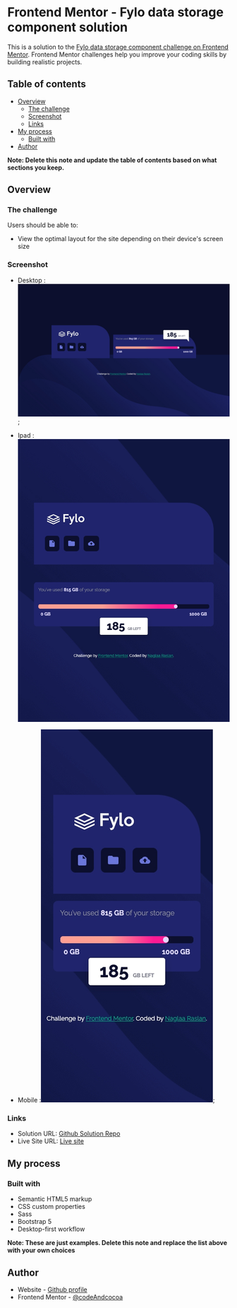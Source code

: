 # Frontend Mentor - Fylo data storage component solution

This is a solution to the [Fylo data storage component challenge on Frontend Mentor](https://www.frontendmentor.io/challenges/fylo-data-storage-component-1dZPRbV5n). Frontend Mentor challenges help you improve your coding skills by building realistic projects. 

## Table of contents

- [Overview](#overview)
  - [The challenge](#the-challenge)
  - [Screenshot](#screenshot)
  - [Links](#links)
- [My process](#my-process)
  - [Built with](#built-with)
- [Author](#author)


**Note: Delete this note and update the table of contents based on what sections you keep.**

## Overview

### The challenge

Users should be able to:

- View the optimal layout for the site depending on their device's screen size



### Screenshot

- Desktop :![Desktop](./images/desktop-scrn-version.jpeg) ;

- Ipad :![Ipad](./images/ipad-scrn-version.jpeg)



- Mobile :![Mobile](./images/mobile-scrn-version.jpeg);

### Links

- Solution URL: [Github Solution Repo](https://github.com/codeAndcocoa/-Fylo-data-storage-component.git)
- Live Site URL: [Live site](https://codeandcocoa.github.io/-Fylo-data-storage-component/)

## My process

### Built with

- Semantic HTML5 markup
- CSS custom properties
- Sass
- Bootstrap 5
- Desktop-first workflow


**Note: These are just examples. Delete this note and replace the list above with your own choices**



## Author

- Website - [Github profile](https://github.com/codeAndcocoa)
- Frontend Mentor - [@codeAndcocoa](https://www.frontendmentor.io/profile/codeAndcocoa)


